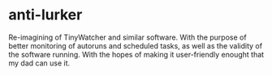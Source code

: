 # anti-lurker
Re-imagining of TinyWatcher and similar software. With the purpose of better monitoring of autoruns and scheduled tasks, as well as the validity of the software running. With the hopes of making it user-friendly enought that my dad can use it.

